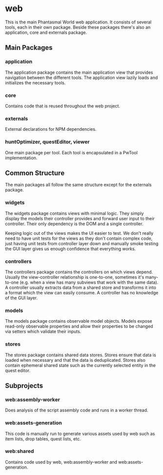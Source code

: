 # web

This is the main Phantasmal World web application. It consists of several tools, each in their own
package. Beside these packages there's also an application, core and externals package.

## Main Packages

### application

The application package contains the main application view that provides navigation between the
different tools. The application view lazily loads and initializes the necessary tools.

### core

Contains code that is reused throughout the web project.

### externals

External declarations for NPM dependencies.

### huntOptimizer, questEditor, viewer

One main package per tool. Each tool is encapsulated in a PwTool implementation.

## Common Structure

The main packages all follow the same structure except for the externals package.

### widgets

The widgets package contains views with minimal logic. They simply display the models their
controller provides and forward user input to their controller. Their only dependency is the DOM and
a single controller.

Keeping logic out of the views makes the UI easier to test. We don't really need to have unit tests
for the views as they don't contain complex code, just having unit tests from controller layer down
and manually smoke testing the GUI layer gives us enough confidence that everything works.

### controllers

The controllers package contains the controllers on which views depend. Usually the view-controller
relationship is one-to-one, sometimes it's many-to-one
(e.g. when a view has many subviews that work with the same data). A controller usually extracts
data from a shared store and transforms it into a format which the view can easily consume. A
controller has no knowledge of the GUI layer.

### models

The models package contains observable model objects. Models expose read-only observable properties
and allow their properties to be changed via setters which validate their inputs.

### stores

The stores package contains shared data stores. Stores ensure that data is loaded when necessary and
that the data is deduplicated. Stores also contain ephemeral shared state such as the currently
selected entity in the quest editor.

## Subprojects

### web:assembly-worker

Does analysis of the script assembly code and runs in a worker thread.

### web:assets-generation

This code is manually run to generate various assets used by web such as item lists, drop tables,
quest lists, etc.

### web:shared

Contains code used by web, web:assembly-worker and web:assets-generation.
